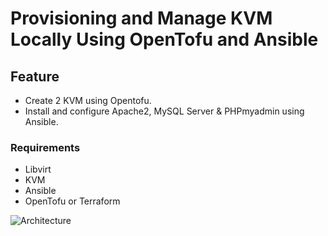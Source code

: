 # Provisioning and Manage KVM Locally Using OpenTofu and Ansible

## Feature

- Create 2 KVM using Opentofu.
- Install and configure Apache2, MySQL Server & PHPmyadmin using Ansible.

### Requirements

- Libvirt
- KVM
- Ansible
- OpenTofu or Terraform

![Architecture](https://github.com/user-attachments/assets/fe32ec57-477e-4447-b2c6-b5d6edee04b8)
